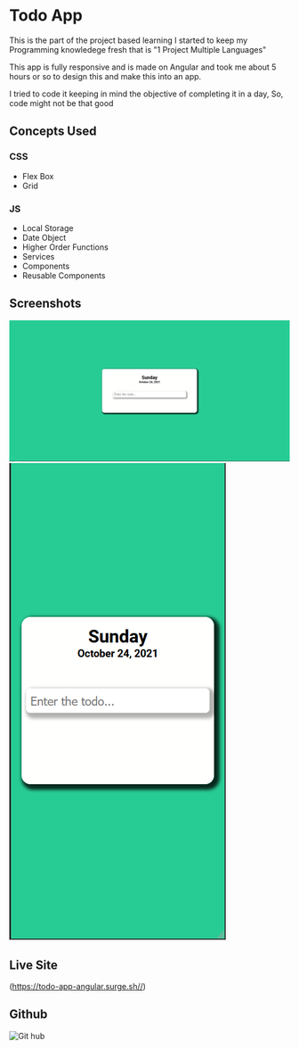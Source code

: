 # Todo App

<p>
    This is the part of the project based learning I started to keep my Programming knowledege fresh that is "1 Project Multiple Languages" 
</p>
<p>
    This app is fully responsive and is made on Angular and took me about 5 hours or so to design this and make this into an app. 
</p>
<p>
    I tried to code it keeping in mind the objective of completing it in a day, So, code might not be that good
</p>

## Concepts Used

### CSS

<ul>
    <li>Flex Box</li>
    <li>Grid</li>
</ul>

### JS

<ul>
    <li>Local Storage</li>
    <li>Date Object</li>
    <li>Higher Order Functions</li>
    <li>Services</li>
    <li>Components</li>
    <li>Reusable Components</li>
</ul>

## Screenshots

![Desktop Design](./screenshots/Desktop.png)
![Mobile Design](./screenshots/Mobile.png)

## Live Site

(https://todo-app-angular.surge.sh//)

## Github

![Git hub](https://github.com/MubashirArifRandhawa/One-Project-Multiple-Languages)
